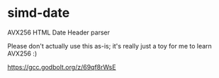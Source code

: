 # simd-date
AVX256 HTML Date Header parser

Please don't actually use this as-is; it's really just a toy for me to learn AVX256 :)

https://gcc.godbolt.org/z/69qf8rWsE
